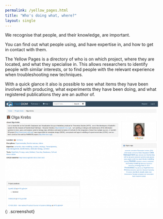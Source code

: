 ```yaml
---
permalink: /yellow_pages.html
title: "Who's doing what, where?"
layout: single
---
```


We recognise that people, and their knowledge, are important.

You can find out what people using, and have expertise in, and how to get in contact with them.

The Yellow Pages is a directory of who is on which project, where they are located, and what they specialise in. This allows researchers to identify people with similar interests, or to find people with the relevant experience when troubleshooting new techniques.

With a quick glance it also is possible to see what items they have been involved with producing, what experiments they have been doing, and what registered publications they are an author of.



![Yellow_pages feature](/assets/images/Who-feature.png){: .screenshot}